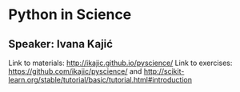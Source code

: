 # Python in Science
## Speaker: Ivana Kajić

Link to materials: http://ikajic.github.io/pyscience/
Link to exercises: https://github.com/ikajic/pyscience/ and http://scikit-learn.org/stable/tutorial/basic/tutorial.html#introduction
